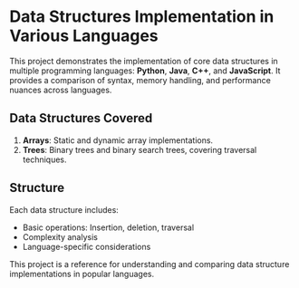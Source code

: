 # Data Structures Implementation in Various Languages

This project demonstrates the implementation of core data structures in multiple programming languages: **Python**, **Java**, **C++**, and **JavaScript**. It provides a comparison of syntax, memory handling, and performance nuances across languages.

## Data Structures Covered

1. **Arrays**: Static and dynamic array implementations.
2. **Trees**: Binary trees and binary search trees, covering traversal techniques.


## Structure
Each data structure includes:
- Basic operations: Insertion, deletion, traversal
- Complexity analysis
- Language-specific considerations

This project is a reference for understanding and comparing data structure implementations in popular languages.
